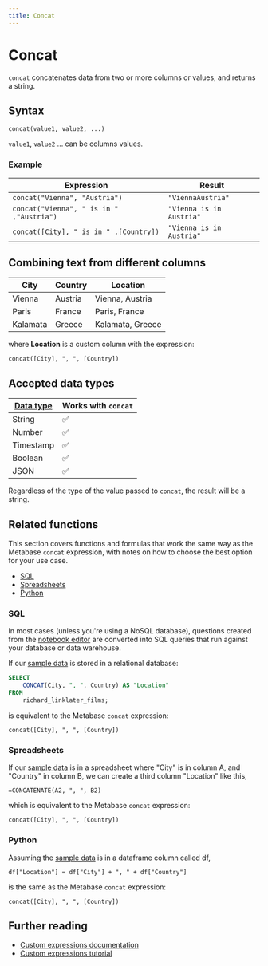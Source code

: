 ```yaml
---
title: Concat
---
```


# Concat

`concat` concatenates data from two or more columns or values, and returns a string.

## Syntax

```
concat(value1, value2, ...)
```

`value1`, `value2` ... can be columns values.

### Example

| Expression                               | Result                   |
| ---------------------------------------- | ------------------------ |
| `concat("Vienna", "Austria")`            | `"ViennaAustria"`        |
| `concat("Vienna", " is in " ,"Austria")` | `"Vienna is in Austria"` |
| `concat([City], " is in " ,[Country])`   | `"Vienna is in Austria"` |

## Combining text from different columns

| City     | Country | Location         |
| -------- | ------- | ---------------- |
| Vienna   | Austria | Vienna, Austria  |
| Paris    | France  | Paris, France    |
| Kalamata | Greece  | Kalamata, Greece |

where **Location** is a custom column with the expression:

```
concat([City], ", ", [Country])
```

## Accepted data types

| [Data type](https://www.metabase.com/learn/grow-your-data-skills/data-fundamentals/data-types-overview#examples-of-data-types) | Works with `concat` |
| ------------------------------------------------------------------------------------------------------------------------------ | ------------------- |
| String                                                                                                                         | ✅                  |
| Number                                                                                                                         | ✅                  |
| Timestamp                                                                                                                      | ✅                  |
| Boolean                                                                                                                        | ✅                  |
| JSON                                                                                                                           | ✅                  |

Regardless of the type of the value passed to `concat`, the result will be a string.

## Related functions

This section covers functions and formulas that work the same way as the Metabase `concat` expression, with notes on how to choose the best option for your use case.

- [SQL](#sql)
- [Spreadsheets](#spreadsheets)
- [Python](#python)

### SQL

In most cases (unless you're using a NoSQL database), questions created from the [notebook editor](https://www.metabase.com/glossary/notebook_editor) are converted into SQL queries that run against your database or data warehouse.

If our [sample data](#combining-text-from-different-columns) is stored in a relational database:

```sql
SELECT
    CONCAT(City, ", ", Country) AS "Location"
FROM
    richard_linklater_films;
```

is equivalent to the Metabase `concat` expression:

```
concat([City], ", ", [Country])
```

### Spreadsheets

If our [sample data](#combining-text-from-different-columns) is in a spreadsheet where "City" is in column A, and "Country" in column B, we can create a third column "Location" like this,

```
=CONCATENATE(A2, ", ", B2)
```

which is equivalent to the Metabase `concat` expression:

```
concat([City], ", ", [Country])
```

### Python

Assuming the [sample data](#combining-text-from-different-columns) is in a dataframe column called df,

```
df["Location"] = df["City"] + ", " + df["Country"]
```

is the same as the Metabase `concat` expression:

```
concat([City], ", ", [Country])
```

## Further reading

- [Custom expressions documentation](../expressions.md)
- [Custom expressions tutorial](https://www.metabase.com/learn/questions/custom-expressions)
